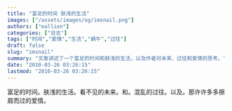 ```yaml
---
title: "富足的时间 肤浅的生活"
images: ["/assets/images/og/imsnail.png"]
authors: ["eallion"]
categories: ["日志"]
tags: ["时间","爱情","生活","蜗牛","过往"]
draft: false
slug: "imsnail"
summary: "文章讲述了一个富足的时间和肤浅的生活，以及作者对未来、过往和爱情的思考。"
date: "2010-03-26 03:26:15"
lastmod: "2010-03-26 03:26:15"
---
```


富足的时间。肤浅的生活。看不见的未来。和。混乱的过往。以及。那许许多多擦肩而过的爱情。
